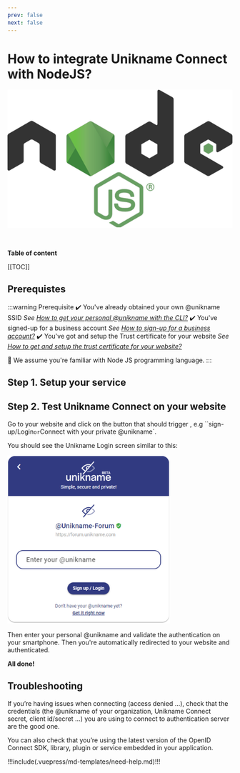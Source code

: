 ```yaml
---
prev: false
next: false 
---
```


# How to integrate Unikname Connect with NodeJS?

<hpicture noshadow>![Node JS](./nodejs-logo-full.png)</hpicture>

<br/>

**Table of content**

[[TOC]]

<hseparator/>

## Prerequistes

:::warning Prerequisite
:heavy_check_mark: You've already obtained your own @unikname SSID
<hbox>_See [How to get your personal @unikname with the CLI?](./howto-get-my-unikname-via-cli)_</hbox>
:heavy_check_mark: You've signed-up for a business account
<hbox>_See [How to sign-up for a business account?](./howto-signup-business-account)_</hbox>
:heavy_check_mark: You've got and setup the Trust certificate for your website
<hbox>_See [How to get and setup the trust certificate for your website?](./howto-get-unikname-trust-certificate-organization)_</hbox>

:book: We assume you're familiar with Node JS programming language.
:::

## Step 1. Setup your service 



## Step 2. Test Unikname Connect on your website

Go to your website and click on the button that should trigger <brand name="UNC"/>, e.g ``sign-up/Login` or `Connect with your private @unikname`.

You should see the Unikname Login screen similar to this:

<hpicture>![enter-your-unikname](../../images/unc-enter-unikname.png)</hpicture>

Then enter your personal @unikname and validate the authentication on your smartphone. Then you're automatically redirected to your website and authenticated.

**All done!**

<hseparator/>

## Troubleshooting

If you’re having issues when connecting (access denied ...), check that the credentials (the @unikname of your organization, Unikname Connect secret, client id/secret ...) you are using to connect to <brand name="UNC"/> authentication server are the good one.

You can also check that you’re using the latest version of the OpenID Connect SDK, library, plugin or service embedded in your application.

!!!include(.vuepress/md-templates/need-help.md)!!!

